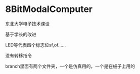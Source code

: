 # 8BitModalComputer
东北大学电子技术课设

基于学长的改进

LED等代表四个标志位sf,of……

没有转移指令

branch里面有两个文件夹，一个是仿真用的，一个是在板子上用的
